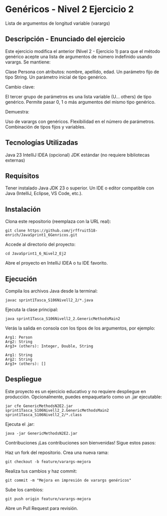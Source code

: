# Genéricos - Nivel 2 Ejercicio 2
Lista de argumentos de longitud variable (varargs)

## Descripción - Enunciado del ejercicio
Este ejercicio modifica el anterior (Nivel 2 - Ejercicio 1) para que el método genérico acepte una lista de argumentos de número indefinido usando varargs.
Se mantiene:

Clase Persona con atributos: nombre, apellido, edad.
Un parámetro fijo de tipo String.
Un parámetro inicial de tipo genérico.

Cambio clave:

El tercer grupo de parámetros es una lista variable (U... others) de tipo genérico.
Permite pasar 0, 1 o más argumentos del mismo tipo genérico.

Demuestra:

Uso de varargs con genéricos.
Flexibilidad en el número de parámetros.
Combinación de tipos fijos y variables.


## Tecnologías Utilizadas

Java 23
IntelliJ IDEA (opcional)
JDK estándar (no requiere bibliotecas externas)


## Requisitos

Tener instalado Java JDK 23 o superior.
Un IDE o editor compatible con Java (IntelliJ, Eclipse, VS Code, etc.).


## Instalación
Clona este repositorio (reemplaza con la URL real):
```
git clone https://github.com/jrffruit518-enrich/JavaSprint1_6Genricos.git
```
Accede al directorio del proyecto:
```
cd JavaSprint1_6_Nivel2_Ej2
```
Abre el proyecto en IntelliJ IDEA o tu IDE favorito.

## Ejecución
Compila los archivos Java desde la terminal:
```
javac sprint1Tasca_S106Nivell2_2/*.java
```
Ejecuta la clase principal:
```
java sprint1Tasca_S106Nivell2_2.GenericMethodsMain2
```
Verás la salida en consola con los tipos de los argumentos, por ejemplo:
```
Arg1: Person
Arg2: String
Arg3+ (others): Integer, Double, String

Arg1: String
Arg2: String
Arg3+ (others): []
```
## Despliegue
Este proyecto es un ejercicio educativo y no requiere despliegue en producción.
Opcionalmente, puedes empaquetarlo como un .jar ejecutable:
```
jar cfe GenericMethodsN2E2.jar sprint1Tasca_S106Nivell2_2.GenericMethodsMain2 sprint1Tasca_S106Nivell2_2/*.class
```
Ejecuta el .jar:
```
java -jar GenericMethodsN2E2.jar
```

Contribuciones
¡Las contribuciones son bienvenidas! Sigue estos pasos:

Haz un fork del repositorio.
Crea una nueva rama:
```
git checkout -b feature/varargs-mejora
```
Realiza tus cambios y haz commit:
```
git commit -m "Mejora en impresión de varargs genéricos"
```
Sube los cambios:
```
git push origin feature/varargs-mejora
```
Abre un Pull Request para revisión.